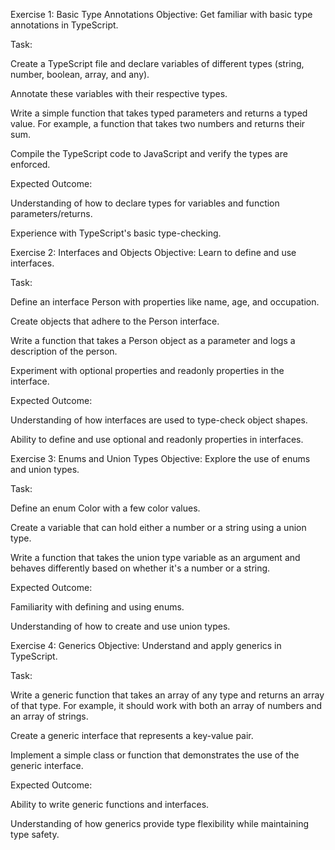 Exercise 1: Basic Type Annotations
Objective: Get familiar with basic type annotations in TypeScript.

Task:

Create a TypeScript file and declare variables of different types (string, number, boolean, array, and any).

Annotate these variables with their respective types.

Write a simple function that takes typed parameters and returns a typed value. For example, a function that takes two numbers and returns their sum.

Compile the TypeScript code to JavaScript and verify the types are enforced.

Expected Outcome:

Understanding of how to declare types for variables and function parameters/returns.

Experience with TypeScript's basic type-checking.

Exercise 2: Interfaces and Objects
Objective: Learn to define and use interfaces.

Task:

Define an interface Person with properties like name, age, and occupation.

Create objects that adhere to the Person interface.

Write a function that takes a Person object as a parameter and logs a description of the person.

Experiment with optional properties and readonly properties in the interface.

Expected Outcome:

Understanding of how interfaces are used to type-check object shapes.

Ability to define and use optional and readonly properties in interfaces.

Exercise 3: Enums and Union Types
Objective: Explore the use of enums and union types.

Task:

Define an enum Color with a few color values.

Create a variable that can hold either a number or a string using a union type.

Write a function that takes the union type variable as an argument and behaves differently based on whether it's a number or a string.

Expected Outcome:

Familiarity with defining and using enums.

Understanding of how to create and use union types.

Exercise 4: Generics
Objective: Understand and apply generics in TypeScript.

Task:

Write a generic function that takes an array of any type and returns an array of that type. For example, it should work with both an array of numbers and an array of strings.

Create a generic interface that represents a key-value pair.

Implement a simple class or function that demonstrates the use of the generic interface.

Expected Outcome:

Ability to write generic functions and interfaces.

Understanding of how generics provide type flexibility while maintaining type safety.